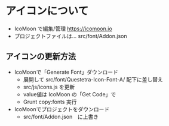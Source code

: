 # アイコンについて

* IcoMoon で編集/管理 https://icomoon.io
* プロジェクトファイルは... src/font/Addon.json

## アイコンの更新方法

- IcoMoonで「Generate Font」ダウンロード
  - 展開して src/font/Questetra-Icon-Font-A/ 配下に差し替え
  - src/js/icons.js を更新
  - value値は IcoMoon の「Get Code」で
  - Grunt copy:fonts 実行
- IcoMoonでプロジェクトをダウンロード
  - src/font/Addon.json　に上書き
